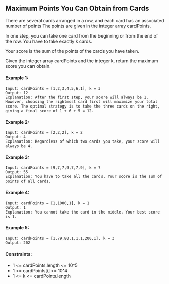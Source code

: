## Maximum Points You Can Obtain from Cards
There are several cards arranged in a row, and each card has an associated number of points The points are given in the integer array cardPoints.

In one step, you can take one card from the beginning or from the end of the row. You have to take exactly k cards.

Your score is the sum of the points of the cards you have taken.

Given the integer array cardPoints and the integer k, return the maximum score you can obtain.

#### Example 1:
```
Input: cardPoints = [1,2,3,4,5,6,1], k = 3
Output: 12
Explanation: After the first step, your score will always be 1. However, choosing the rightmost card first will maximize your total score. The optimal strategy is to take the three cards on the right, giving a final score of 1 + 6 + 5 = 12.
```

#### Example 2:
```
Input: cardPoints = [2,2,2], k = 2
Output: 4
Explanation: Regardless of which two cards you take, your score will always be 4.
```

#### Example 3:
```
Input: cardPoints = [9,7,7,9,7,7,9], k = 7
Output: 55
Explanation: You have to take all the cards. Your score is the sum of points of all cards.
```

#### Example 4:
```
Input: cardPoints = [1,1000,1], k = 1
Output: 1
Explanation: You cannot take the card in the middle. Your best score is 1. 
```

#### Example 5:
```
Input: cardPoints = [1,79,80,1,1,1,200,1], k = 3
Output: 202
```

#### Constraints:
- 1 <= cardPoints.length <= 10^5
- 1 <= cardPoints[i] <= 10^4
- 1 <= k <= cardPoints.length
